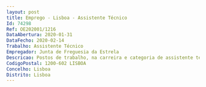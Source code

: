 ```yaml
--- 
layout: post
title: Emprego - Lisboa - Assistente Técnico
Id: 74298
Ref: OE202001/1216
DataAbertura: 2020-01-31
DataFecho: 2020-02-14
Trabalho: Assistente Técnico
Empregador: Junta de Freguesia da Estrela
Descricao: Postos de trabalho, na carreira e categoria de assistente técnico, para o exercício de funçõesde natureza executiva, de aplicação de métodos e processos, com base em diretivas bem definidas einstruções gerais, de grau médio de complexidade, nas áreas de atuação comuns e instrumentais enos vários domínios de atuação da Junta de Freguesia da Estrela, às quais corresponde o grau doisde complexidade funcional.
CodigoPostal: 1200-602 LISBOA
Concelho: Lisboa
Distrito: Lisboa
--- 
```

